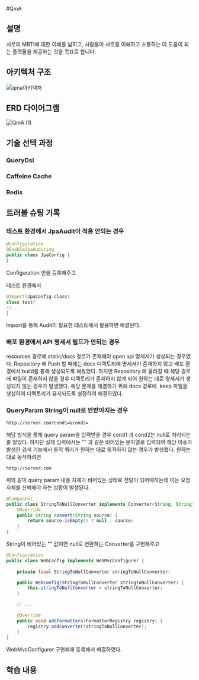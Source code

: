 #QmA

## 설명

서로의 MBTI에 대한 이해를 넓히고, 사람들이 서로를 이해하고 소통하는 데 도움이 되는 플랫폼을 제공하는 것을 목표로 합니다.

## 아키텍처 구조

![qma아키텍처](https://github.com/question-mbti-answer/qma-backend/assets/61047602/fa3fc55a-c6e7-4a91-865e-fc4c048fa366)

## ERD 다이어그램

![QmA (1)](https://github.com/question-mbti-answer/qma-backend/assets/61047602/577af59f-ecb6-4cb8-bea2-a8f2aacf598f)

## 기술 선택 과정

### QueryDsl

### Caffeine Cache

### Redis

## 트러블 슈팅 기록

### 테스트 환경에서 JpaAudit이 적용 안되는 경우

```java
@Configuration  
@EnableJpaAuditing  
public class JpaConfig {  
}
```

Configuration 빈을 등록해주고

테스트 환경에서

```java
@Import(JpaConfig.class)  
class test{
//...
}
```
Import를 통해 Audit이 필요한 테스트에서 활용하면 해결된다.

### 배포 환경에서 API 명세서 빌드가 안되는 경우

resources 경로에 static/docs 경로가 존재해야 open api 명세서가 생성되는 경우였다.
Repository 에 Push 할 때에는 docs 디렉토리에 명세서가 존재하지 않고 배포 환경에서 build를 통해 생성되도록 해뒀었다.
하지만 Repository 에 올라갈 때 해당 경로에 파일이 존재하지 않을 경우 디렉토리가 존재하지 않게 되어 원하는 대로 명세서가 생성되지 않는 경우가 발생했다.
해당 문제를 해결하기 위해 docs 경로에 .keep 파일을 생성하여 디렉토리가 유지되도록 설정하여 해결하였다.

### QueryParam String이 null로 안받아지는 경우

```text
http://server.com?cond1=&cond2=
```
해당 방식을 통해 query param을 입력받을 경우 cond1 과 cond2는 null로 처리되는줄 알았다.
하지만 실제 입력에서는 "" 과 같은 비어있는 문자열로 입력되어 해당 이슈가 발생한 검색 기능에서 동적 쿼리가 원하는 대로 동작하지 않는 경우가 발생했다.
원하는 대로 동작하려면

```text
http://server.com
```
위와 같이 query param 내용 자체가 비어있는 상태로 전달이 되어야하는데 이는 요청 자체를 신뢰해야 하는 상황이 발생된다.

```java
@Component
public class StringToNullConverter implements Converter<String, String> {
    @Override
    public String convert(String source) {
        return source.isEmpty() ? null : source;
    }
}
```

String이 비어있는 "" 값이면 null로 변환하는 Converter를 구현해주고

```java
@Configuration
public class WebConfig implements WebMvcConfigurer {
    
    private final StringToNullConverter stringToNullConverter;

    public WebConfig(StringToNullConverter stringToNullConverter) {
        this.stringToNullConverter = stringToNullConverter;
    }

    // ...
    
    @Override
    public void addFormatters(FormatterRegistry registry) {
        registry.addConverter(stringToNullConverter);
    }
}
```

WebMvcConfigurer 구현체에 등록해서 해결하였다.


## 학습 내용